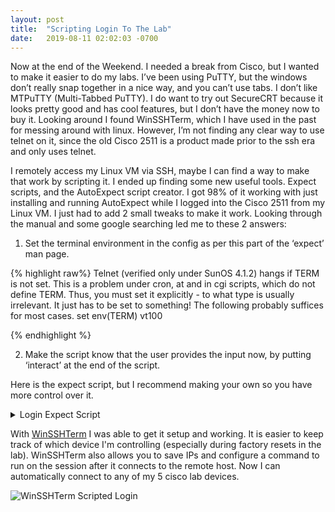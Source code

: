 ```yaml
---
layout: post
title:  "Scripting Login To The Lab"
date:   2019-08-11 02:02:03 -0700
---
```


Now at the end of the Weekend. I needed a break from Cisco, but I wanted to make it easier to do my labs. I’ve been using PuTTY, but the windows don’t really snap together in a nice way, and you can’t use tabs. I don’t like MTPuTTY (Multi-Tabbed PuTTY). I do want to try out SecureCRT because it looks pretty good and has cool features, but I don’t have the money now to buy it. Looking around I found WinSSHTerm, which I have used in the past for messing around with linux. However, I’m not finding any clear way to use telnet on it, since the old Cisco 2511 is a product made prior to the ssh era and only uses telnet.

I remotely access my Linux VM via SSH, maybe I can find a way to make that work by scripting it. I ended up finding some new useful tools. Expect scripts, and the AutoExpect script creator. I got 98% of it working with just installing and running AutoExpect while I logged into the Cisco 2511 from my Linux VM. I just had to add 2 small tweaks to make it work. Looking through the manual and some google searching led me to these 2 answers:

1) Set the terminal environment in the config as per this part of the ‘expect’ man page.

{% highlight raw%}
Telnet  (verified only under SunOS 4.1.2) hangs if TERM is not set.
This is a problem under cron, at and in cgi scripts, which do not define TERM.
Thus, you must set it explicitly - to what type is usually irrelevant.
It just has to be set to something!
The following probably suffices for most cases.
set env(TERM) vt100

{% endhighlight %}

2) Make the script know that the user provides the input now, by putting ‘interact’ at the end of the script.

Here is the expect script, but I recommend making your own so you have more control over it.

<details>
  <summary>Login Expect Script</summary>
{% highlight raw%}
#!/usr/bin/expect -f
#
# This Expect script was generated by autoexpect on Mon Aug 12 02:48:58 2019
# Expect and autoexpect were both written by Don Libes, NIST.
#
# Note that autoexpect does not guarantee a working script.  It
# necessarily has to guess about certain things.  Two reasons a script
# might fail are:
#
# 1) timing - A surprising number of programs (rn, ksh, zsh, telnet,
# etc.) and devices discard or ignore keystrokes that arrive "too
# quickly" after prompts.  If you find your new script hanging up at
# one spot, try adding a short sleep just before the previous send.
# Setting "force_conservative" to 1 (see below) makes Expect do this
# automatically - pausing briefly before sending each character.  This
# pacifies every program I know of.  The -c flag makes the script do
# this in the first place.  The -C flag allows you to define a
# character to toggle this mode off and on.
set force_conservative 0  ;# set to 1 to force conservative mode even if
			  ;# script wasn't run conservatively originally
if {$force_conservative} {
	set send_slow {1 .1}
	proc send {ignore arg} {
		sleep .1
		exp_send -s -- $arg
	}
}

#
# 2) differing output - Some programs produce different output each time
# they run.  The "date" command is an obvious example.  Another is
# ftp, if it produces throughput statistics at the end of a file
# transfer.  If this causes a problem, delete these patterns or replace
# them with wildcards.  An alternative is to use the -p flag (for
# "prompt") which makes Expect only look for the last line of output
# (i.e., the prompt).  The -P flag allows you to define a character to
# toggle this mode off and on.
#
# Read the man page for more info.
#
# -Don

set timeout -1
spawn telnet 172.16.25.11
set env(TERM) vt100
match_max 100000
expect -exact "Trying 172.16.25.11...\r
Connected to 172.16.25.11.\r
Escape character is '^\]'.\r
\r
\r
User Access Verification\r
\r
Username: "
send -- "myusername\r"
expect -exact "myusername\r
Password: "
send -- "mypassword\r"
expect -exact "\r
R_2511#"
send -- "r1\r"
interact

{% endhighlight %}
</details>


With [WinSSHTerm] I was able to get it setup and working. It is easier to keep track of which device I'm controlling (especially during factory resets in the lab). WinSSHTerm also allows you to save IPs and configure a command to run on the session after it connects to the remote host. Now I can automatically connect to any of my 5 cisco lab devices.

<picture>
  <img 
    src="\blog\assets\images\ScriptedLoginWinSSHTerm.png" 
    alt="WinSSHTerm Scripted Login">
</picture>

[WinSSHTerm]: https://winsshterm.blogspot.com/